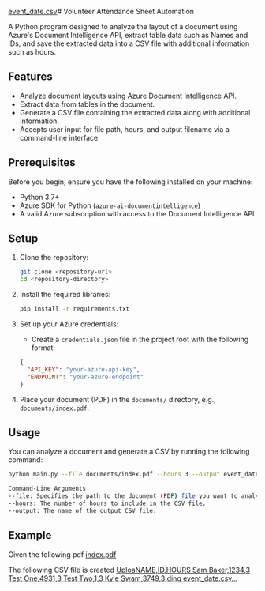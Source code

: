 [event_date.csv](https://github.com/user-attachments/files/16634789/event_date.csv)﻿# Volunteer Attendance Sheet Automation

A Python program designed to analyze the layout of a document using Azure's Document Intelligence API, extract table data such as Names and IDs, and save the extracted data into a CSV file with additional information such as hours.

## Features

- Analyze document layouts using Azure Document Intelligence API.
- Extract data from tables in the document.
- Generate a CSV file containing the extracted data along with additional information.
- Accepts user input for file path, hours, and output filename via a command-line interface.

## Prerequisites

Before you begin, ensure you have the following installed on your machine:

- Python 3.7+
- Azure SDK for Python (`azure-ai-documentintelligence`)
- A valid Azure subscription with access to the Document Intelligence API

## Setup

1. Clone the repository:

    ```bash
    git clone <repository-url>
    cd <repository-directory>
    ```

2. Install the required libraries:

    ```bash
    pip install -r requirements.txt
    ```

3. Set up your Azure credentials:

   - Create a `credentials.json` file in the project root with the following format:

    ```json
    {
      "API_KEY": "your-azure-api-key",
      "ENDPOINT": "your-azure-endpoint"
    }
    ```

4. Place your document (PDF) in the `documents/` directory, e.g., `documents/index.pdf`.

## Usage

You can analyze a document and generate a CSV by running the following command:

```bash
python main.py --file documents/index.pdf --hours 3 --output event_date.csv

Command-Line Arguments
--file: Specifies the path to the document (PDF) file you want to analyze.
--hours: The number of hours to include in the CSV file.
--output: The name of the output CSV file.
```
## Example
Given the following pdf
[index.pdf](https://github.com/user-attachments/files/16634780/index.pdf)

The following CSV file is created
[UploaNAME,ID,HOURS
Sam Baker,1234,3
Test One,4931,3
Test Two,1,3
Kyle Swam,3749,3
ding event_date.csv…]()



